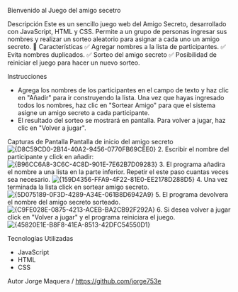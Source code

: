 Bienvenido al Juego del amigo secetro

Descripción
Este es un sencillo juego web del Amigo Secreto, desarrollado con JavaScript, HTML y CSS. Permite a un grupo de personas ingresar sus nombres y realizar un sorteo aleatorio para asignar a cada uno un amigo secreto.
📝 Características
✅ Agregar nombres a la lista de participantes.
✅ Evita nombres duplicados.
✅ Sorteo del amigo secreto
✅ Posibilidad de reiniciar el juego para hacer un nuevo sorteo.

Instrucciones
- Agrega los nombres de los participantes en el campo de texto y haz clic en "Añadir" para ir construyendo la lista.
Una vez que hayas ingresado todos los nombres, haz clic en "Sortear Amigo" para que el sistema asigne un amigo secreto a cada participante.
- El resultado del sorteo se mostrará en pantalla.
Para volver a jugar, haz clic en "Volver a jugar".

Capturas de Pantalla
Pantalla de inicio del amigo secreto
![{D8C59CD0-2B14-40A2-9456-0770FB69CEE0}](https://github.com/user-attachments/assets/8ac346c8-3281-42ee-93ae-effc9e5aa704)
2. Escribir el nombre del participante y click en añadir:
![{B96CC6A8-3C6C-4C8D-901E-7E62B7D09283}](https://github.com/user-attachments/assets/f72d343b-9d58-4162-b992-9f3f8cc0d5f3)
3. El programa añadira el nombre a una lista en la parte inferior. Repetir el este paso cuantas veces sea necesario.
![{159D4356-FFA9-4F22-81E0-EE2178D288D5}](https://github.com/user-attachments/assets/d31341ac-cfb6-4551-a98b-232d2d43c4a5)
4. Una vez terminada la lista click en sortear amigo secreto.
![{5D075189-0F3D-4289-A34E-061B8D6942A9}](https://github.com/user-attachments/assets/e026b96d-1e28-463f-84b4-b92901d7bd79)
5. El programa devolvera el nombre del amigo secreto sorteado. 
![{C9FE028E-0875-4213-ACEB-BA2CB92F292A}](https://github.com/user-attachments/assets/07a134d0-c049-4569-a3a0-6443b5dc7f0a)
6. Si desea volver a jugar click en "Volver a jugar" y el programa reiniciara el juego. 
![{45820E1E-B8F8-41EA-8513-42DFC54550D1}](https://github.com/user-attachments/assets/918d3c5c-f6e5-42bf-b905-a6499d512510)


Tecnologías Utilizadas
- JavaScript
- HTML
- CSS
  
Autor
Jorge Maquera  /  https://github.com/jorge753e
